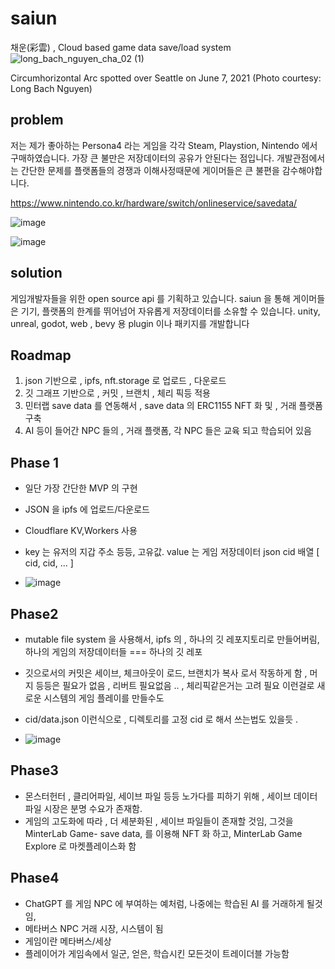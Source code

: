 # saiun
채운(彩雲) , Cloud based game data save/load system
![long_bach_nguyen_cha_02 (1)](https://github.com/smarthug/saiun/assets/22899943/8d845274-147c-4de1-8d86-c119ad5e22f9)

Circumhorizontal Arc spotted over Seattle on June 7, 2021 (Photo courtesy: Long Bach Nguyen)




## problem
저는 제가 좋아하는 Persona4 라는 게임을 각각 Steam, Playstion, Nintendo 에서 구매하였습니다. 가장 큰 불만은 저장데이터의 공유가 안된다는 점입니다. 개발관점에서는 간단한 문제를 플랫폼들의 경쟁과 이해사정때문에 게이머들은 큰 불편을 감수해야합니다.

https://www.nintendo.co.kr/hardware/switch/onlineservice/savedata/

![image](https://github.com/smarthug/saiun/assets/22899943/74fcc113-9253-4cda-8e73-ce59519b9e67)

![image](https://github.com/smarthug/saiun/assets/22899943/ab08a767-5da6-4104-960a-b06ae91bb7ac)



## solution
게임개발자들을 위한  open source api 를 기획하고 있습니다. saiun 을 통해 게이머들은 기기, 플랫폼의 한계를 뛰어넘어 자유롭게 저장데이터를 소유할 수 있습니다.
unity, unreal, godot, web , bevy 용 plugin 이나 패키지를 개발합니다

## Roadmap
1. json 기반으로 , ipfs, nft.storage 로 업로드 , 다운로드
2. 깃 그래프 기반으로 , 커밋 , 브랜치 , 체리 픽등 적용
3. 민터랩 save data 를 연동해서 , save data 의 ERC1155 NFT 화 및 , 거래 플랫폼 구축
4. AI 등이 들어간 NPC 들의 , 거래 플랫폼, 각 NPC 들은 교육 되고 학습되어 있음


## Phase 1

* 일단 가장 간단한 MVP 의 구현
* JSON 을 ipfs 에 업로드/다운로드
* Cloudflare KV,Workers 사용
* key 는 유저의 지갑 주소 등등, 고유값.  value 는 게임 저장데이터 json cid 배열 [ cid, cid, ... ]

* ![image](https://github.com/smarthug/saiun/assets/22899943/ff3a0eba-0f69-45f1-b811-13de101d54f8)


## Phase2

* mutable file system 을 사용해서, ipfs 의 , 하나의 깃 레포지토리로 만들어버림, 하나의 게임의 저장데이터들 === 하나의 깃 레포
* 깃으로서의 커밋은 세이브, 체크아웃이 로드, 브랜치가 복사 로서 작동하게 함 , 머지 등등은 필요가 없음 , 리버트 필요없음 .. , 체리픽같은거는 고려 필요 이런걸로 새로운 시스템의 게임 플레이를 만들수도
* cid/data.json 이런식으로 , 디렉토리를 고정 cid 로 해서 쓰는법도 있을듯 .

* ![image](https://github.com/smarthug/saiun/assets/22899943/197f2156-d39f-4e4a-be90-c1abfe33c173)


## Phase3
* 몬스터헌터 , 클리어파일, 세이브 파일 등등 노가다를 피하기 위해 , 세이브 데이터 파일 시장은 분명 수요가 존재함. 
* 게임의 고도화에 따라 , 더 세분화된 , 세이브 파일들이 존재할 것임, 그것을 MinterLab Game- save data,  를 이용해 NFT 화 하고, MinterLab Game Explore 로 마켓플레이스화 함

## Phase4
* ChatGPT 를 게임 NPC 에 부여하는 예처럼, 나중에는 학습된 AI 를 거래하게 될것임,
* 메타버스 NPC 거래 시장, 시스템이 됨
* 게임이란 메타버스/세상
* 플레이어가 게임속에서 일군, 얻은, 학습시킨 모든것이 트레이더블 가능함
